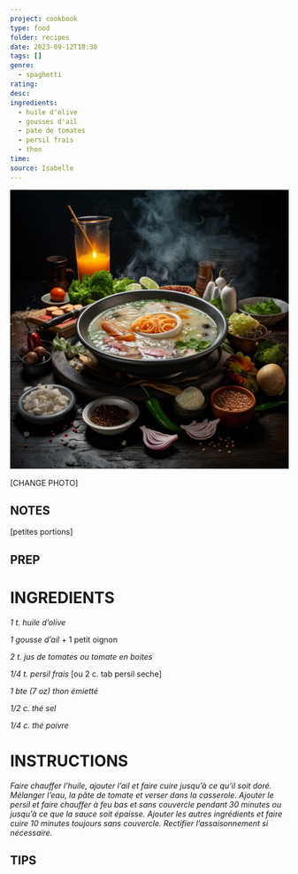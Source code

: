 ```yaml
---
project: cookbook
type: food
folder: recipes
date: 2023-09-12T18:30
tags: []
genre:
  - spaghetti
rating: 
desc: 
ingredients:
  - huile d'olive
  - gousses d'ail
  - pate de tomates
  - persil frais
  - thon
time: 
source: Isabelle
---
```


![IMAGE](_default.png)


[CHANGE PHOTO]


## NOTES


[petites portions]

## PREP


# INGREDIENTS

_1 t. huile d’olive_

_1 gousse d’ail_ + 1 petit oignon

_2 t. jus de tomates ou tomate en boites_

_1/4_ _t. persil frais_ [ou 2 c. tab persil seche]

_1 bte (7 oz) thon émietté_

_1/2 c. thé sel_

_1/4 c. thé poivre_



# INSTRUCTIONS

_Faire chauffer l’huile, ajouter l’ail et faire cuire_
_jusqu’à ce qu’il soit doré. Mélanger l’eau, la_
_pâte de tomate et verser dans la casserole._
_Ajouter le persil et faire chauffer à feu bas et_
_sans couvercle pendant 30 minutes ou jusqu’à_
_ce que la sauce soit épaisse. Ajouter les_
_autres ingrédients et faire cuire 10 minutes_
_toujours sans couvercle. Rectifier l’assaisonnement_
_si nécessaire._

## TIPS



